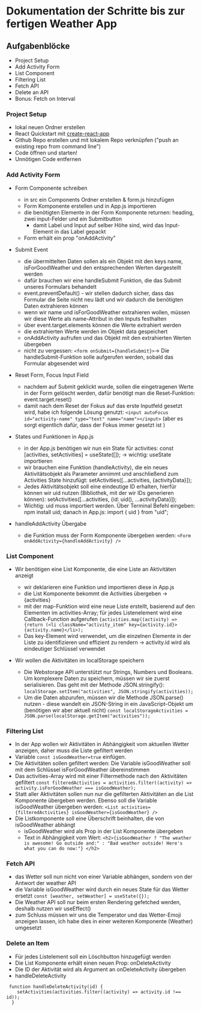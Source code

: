 # Dokumentation der Schritte bis zur fertigen Weather App

## Aufgabenblöcke

- Project Setup
- Add Activity Form
- List Component
- Filtering List
- Fetch API
- Delete an API
- Bonus: Fetch on Interval

### Project Setup

- lokal neuen Ordner erstellen
- React Quickstart mit [create-react-app](https://create-react-app.dev/docs/getting-started/)
- Github Repo erstellen und mit lokalem Repo verknüpfen ("push an existing repo from command line")
- Code öffnen und starten!
- Unnötigen Code entfernen

### Add Activity Form

- Form Componente schreiben

  - in src ein Components Ordner erstellen & form.js hinzufügen
  - Form Komponente erstellen und in App.js importieren
  - die benötigten Elemente in der Form Komponente returnen: heading, zwei input-Felder und ein Submitbutton
    - damit Label und Input auf selber Höhe sind, wird das Input-Element in das Label gepackt
  - Form erhält ein prop "onAddActivity"

- Submit Event

  - die übermittelten Daten sollen als ein Objekt mit den keys name, isForGoodWeather und den entsprechenden Werten dargestellt werden
  - dafür brauchen wir eine handleSubmit Funktion, die das Submit unseres Formulars behandelt
  - event.preventDefault() - wir stellen dadurch sicher, dass das Formular die Seite nicht neu lädt und wir dadurch die benötigten Daten extrahieren können
  - wenn wir name und isForGoodWeather extrahieren wollen, müssen wir diese Werte als name-Attribut in den Inputs festhalten
  - über event.target.elements können die Werte extrahiert werden
  - die extrahierten Werte werden im Objekt data gespeichert
  - onAddActivity aufrufen und das Objekt mit den extrahierten Werten übergeben
  - nicht zu vergessen: `<form onSubmit={handleSubmit}>`-> Die handleSubmit-Funktion solle aufgerufen werden, sobald das Formular abgesendet wird

- Reset Form, Focus Input Field

  - nachdem auf Submit geklickt wurde, sollen die eingetragenen Werte in der Form gelöscht werden, dafür benötigt man die Reset-Funktion: event.target.reset()
  - damit nach dem Reset der Fokus auf das erste Inputfeld gesetzt wird, habe ich folgende Lösung genutzt:
    `<input autoFocus id="activity-name" type="text" name="name"></input>` (aber es sorgt eigentlich dafür, dass der Fokus immer gesetzt ist )

- States und Funktionen in App.js

  - in der App.js benötigen wir nun ein State für activities: const [activities, setActivities] = useState([]); -> wichtig: useState importieren
  - wir brauchen eine Funktion (handleActivity), die ein neues Aktivitätsobjekt als Parameter annimmt und anschließend zum Activities State hinzufügt: setActivities([...activities, {activityData}]);
  - Jedes Aktivitätsobjekt soll eine eindeutige ID erhalten, hierfür können wir uid nutzen (Bibliothek, mit der wir IDs generieren können): setActivities([...activities, {id: uid(), ...activityData}]);
  - Wichtig: uid muss importiert werden. Über Terminal Befehl eingeben: npm install uid; danach in App.js: import { uid } from "uid";

- handleAddActivity Übergabe
  - die Funktion muss der Form Komponente übergeben werden: `<Form onAddActivity={handleAddActivity} />`

### List Component

- Wir benötigen eine List Komponente, die eine Liste an Aktivitäten anzeigt

  - wir deklarieren eine Funktion und importieren diese in App.js
  - die List Komponente bekommt die Activities übergeben -> {activities}
  - mit der map-Funktion wird eine neue Liste erstellt, basierend auf den Elementen im activities-Array; für jedes Listenelement wird eine Callback-Function aufgerufen
    `{activities.map((activity) => {return (<li className="activity_item" key={activity.id}>{activity.name}</li>);`
  - Das key-Element wird verwendet, um die einzelnen Elemente in der Liste zu identifizieren und effizient zu rendern -> activity.id wird als eindeutiger Schlüssel verwendet

- Wir wollen die Aktivitäten im localStorage speichern
  - Die Webstorage API unterstützt nur Strings, Numbers und Booleans. Um komplexere Daten zu speichern, müssen wir sie zuerst serialisieren. Das geht mit der Methode JSON.stringify():
    `localStorage.setItem("activities", JSON.stringify(activities));`
  - Um die Daten abzurufen, müssen wir die Methode JSON.parse() nutzen - diese wandelt ein JSON-String in ein JavaScript-Objekt um (benötigen wir aber aktuell nicht)
    `const localStorageActivities = JSON.parse(localStorage.getItem("activities"));`

### Filtering List

- In der App wollen wir Aktivitäten in Abhängigkeit vom aktuellen Wetter anzeigen, daher muss die Liste gefiltert werden
- Variable `const isGoodWeather=true` einfügen.
- Die Aktivitäten sollen gefiltert werden: Die Variable isGoodWeather soll mit dem Schlüssel isForGoodWeather übereinstimmen
- Das activities-Array wird mit einer Filtermethode nach den Aktivitäten gefiltert
  `const filteredActivities = activities.filter((activity) => activity.isForGoodWeather === isGoodWeather);`
- Statt aller Aktivitäten sollen nun nur die gefilterten Aktivitäten an die List Komponente übergeben werden. Ebenso soll die Variable isGoodWeather übergeben werden:
  `<List activities={filteredActivities} isGoodWeather={isGoodWeather} />`
- Die Listkomponente soll eine Überschrift beinhalten, die von isGoodWeather abhängt
  - isGoodWeather wird als Prop in der List Komponente übergeben
  - Text in Abhängigkeit vom Wert:
    `<h2>{isGoodWeather ? "The weather is awesome! Go outside and:" : "Bad weather outside! Here's what you can do now:"} </h2>`

### Fetch API

- das Wetter soll nun nicht von einer Variable abhängen, sondern von der Antwort der weather API
- die Variable isGoodWeather wird durch ein neues State für das Wetter ersetzt
  `const [weather, setWeather] = useState({});`
- Die Weather API soll nur beim ersten Rendering gefetched werden, deshalb nutzen wir useEffect()
- zum Schluss müssen wir uns die Temperator und das Wetter-Emoji anzeigen lassen, ich habe dies in einer weiteren Komponente (Weather) umgesetzt

### Delete an Item

- Für jedes Listelement soll ein Löschbutton hinzugefügt werden
- Die List Komponente erhält einen neuen Prop: onDeleteActivity
- Die ID der Aktivität wird als Argument an onDeleteActivity übergeben
- handleDeleteActivity

```
 function handleDeleteActivity(id) {
    setActivities(activities.filter((activity) => activity.id !== id));
  }
```
